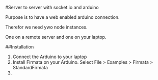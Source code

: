 #Server to server with socket.io and arduino

Purpose is to have a web enabled arduino connection.

Therefor we need ywo node instances.

One on a remote server and one on your laptop.

##Installation
1. Connect the Arduino to your laptop
1. Install Firmata on your Arduino. Select File > Examples > Firmata > StandardFirmata
1. 
